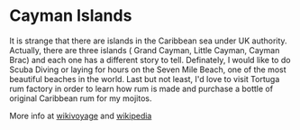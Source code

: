 # Cayman Islands

It is strange that there are islands in the Caribbean sea under UK authority. Actually, there are three islands ( Grand Cayman, Little Cayman, Cayman Brac) and each one has a different story to tell. Definately, I would like to do Scuba Diving or laying for hours on the Seven Mile Beach, one of the most beautiful beaches in the world. Last but not least, I'd love to visit Tortuga rum factory in order to learn how rum is made and purchase a bottle of original Caribbean rum for my mojitos. 

More info at [wikivoyage](https://en.wikivoyage.org/wiki/Cayman_Islands) and [wikipedia](https://en.wikipedia.org/wiki/Cayman_Islands)

